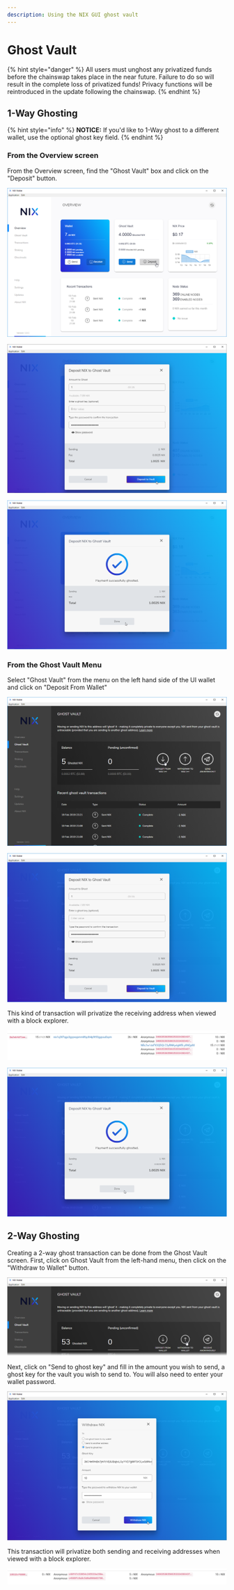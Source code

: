 ```yaml
---
description: Using the NIX GUI ghost vault
---
```


# Ghost Vault

{% hint style="danger" %}
All users must unghost any privatized funds before the chainswap takes place in the near future. Failure to do so will result in the complete loss of privatized funds! Privacy functions will be reintroduced in the update following the chainswap.
{% endhint %}

## 1-Way Ghosting

{% hint style="info" %}
**NOTICE:** If you'd like to 1-Way ghost to a different wallet, use the optional ghost key field.
{% endhint %}

### From the Overview screen

From the Overview screen, find the "Ghost Vault" box and click on the "Deposit" button.

![](../../.gitbook/assets/ui-overviewghoststart.png)

![Enter the amount along with your password and click &quot;Deposit to Vault&quot;](../../.gitbook/assets/ui-overviewghostdeposit.png)

![](../../.gitbook/assets/ui-overviewghostingsuccess.png)

### From the Ghost Vault Menu

Select "Ghost Vault" from the menu on the left hand side of the UI wallet and click on "Deposit From Wallet"

![Click &quot;Deposit from Wallet&quot; inside the Ghost Vault](../../.gitbook/assets/ui-ghostvaultdeposit.png)

![Enter the Amount along with your password and click &quot;Deposit to Vault&quot;](../../.gitbook/assets/ui-ghostvaultghosting.png)

This kind of transaction will privatize the receiving address when viewed with a block explorer.

![](../../.gitbook/assets/explorer-1-way-ghosting.png)

![](../../.gitbook/assets/ui-ghostvaultghostingsuccess.png)

## 2-Way Ghosting

Creating a 2-way ghost transaction can be done from the Ghost Vault screen. First, click on Ghost Vault from the left-hand menu, then click on the "Withdraw to Wallet" button.

![Click on Withdraw to Wallet](../../.gitbook/assets/ui-2-way-ghosting.png)

Next, click on "Send to ghost key" and fill in the amount you wish to send, a ghost key for the vault you wish to send to. You will also need to enter your wallet password.

![](../../.gitbook/assets/ui-2-way-ghost-send.png)

This transaction will privatize both sending and receiving addresses when viewed with a block explorer.

![](../../.gitbook/assets/explorer-2-way-ghosting.png)

